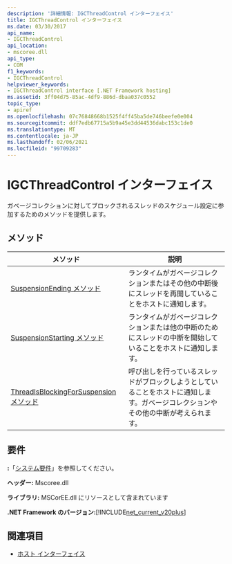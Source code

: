```yaml
---
description: '詳細情報: IGCThreadControl インターフェイス'
title: IGCThreadControl インターフェイス
ms.date: 03/30/2017
api_name:
- IGCThreadControl
api_location:
- mscoree.dll
api_type:
- COM
f1_keywords:
- IGCThreadControl
helpviewer_keywords:
- IGCThreadControl interface [.NET Framework hosting]
ms.assetid: 3ff04d75-85ac-4df9-886d-dbaa037c0552
topic_type:
- apiref
ms.openlocfilehash: 07c76848668b1525f4ff45ba5de746beefe0e004
ms.sourcegitcommit: ddf7edb67715a5b9a45e3dd44536dabc153c1de0
ms.translationtype: MT
ms.contentlocale: ja-JP
ms.lasthandoff: 02/06/2021
ms.locfileid: "99709283"
---
```

# <a name="igcthreadcontrol-interface"></a>IGCThreadControl インターフェイス

ガベージコレクションに対してブロックされるスレッドのスケジュール設定に参加するためのメソッドを提供します。  
  
## <a name="methods"></a>メソッド  
  
|メソッド|説明|  
|------------|-----------------|  
|[SuspensionEnding メソッド](igcthreadcontrol-suspensionending-method.md)|ランタイムがガベージコレクションまたはその他の中断後にスレッドを再開していることをホストに通知します。|  
|[SuspensionStarting メソッド](igcthreadcontrol-suspensionstarting-method.md)|ランタイムがガベージコレクションまたは他の中断のためにスレッドの中断を開始していることをホストに通知します。|  
|[ThreadIsBlockingForSuspension メソッド](igcthreadcontrol-threadisblockingforsuspension-method.md)|呼び出しを行っているスレッドがブロックしようとしていることをホストに通知します。ガベージコレクションやその他の中断が考えられます。|  
  
## <a name="requirements"></a>要件  

 **:**「[システム要件](../../get-started/system-requirements.md)」を参照してください。  
  
 **ヘッダー:** Mscoree.dll  
  
 **ライブラリ:** MSCorEE.dll にリソースとして含まれています  
  
 **.NET Framework のバージョン:**[!INCLUDE[net_current_v20plus](../../../../includes/net-current-v20plus-md.md)]  
  
## <a name="see-also"></a>関連項目

- [ホスト インターフェイス](hosting-interfaces.md)
